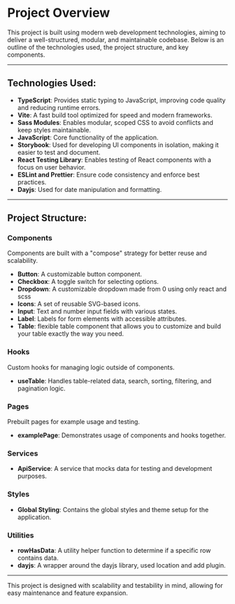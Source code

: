 # Project Overview

This project is built using modern web development technologies, aiming to deliver a well-structured, modular, and maintainable codebase. Below is an outline of the technologies used, the project structure, and key components.

---

## Technologies Used:

- **TypeScript**: Provides static typing to JavaScript, improving code quality and reducing runtime errors.
- **Vite**: A fast build tool optimized for speed and modern frameworks.
- **Sass Modules**: Enables modular, scoped CSS to avoid conflicts and keep styles maintainable.
- **JavaScript**: Core functionality of the application.
- **Storybook**: Used for developing UI components in isolation, making it easier to test and document.
- **React Testing Library**: Enables testing of React components with a focus on user behavior.
- **ESLint and Prettier**: Ensure code consistency and enforce best practices.
- **Dayjs**: Used for date manipulation and formatting.

---

## Project Structure:

### Components
Components are built with a "compose" strategy for better reuse and scalability.

- **Button**: A customizable button component.
- **Checkbox**: A toggle switch for selecting options.
- **Dropdown**: A customizable dropdown made from 0 using only react and scss
- **Icons**: A set of reusable SVG-based icons.
- **Input**: Text and number input fields with various states.
- **Label**: Labels for form elements with accessible attributes.
- **Table**:  flexible table component that allows you to customize and build your table exactly the way you need.

### Hooks
Custom hooks for managing logic outside of components.

- **useTable**: Handles table-related data, search, sorting, filtering, and pagination logic.

### Pages
Prebuilt pages for example usage and testing.

- **examplePage**: Demonstrates usage of components and hooks together.

### Services

- **ApiService**: A service that mocks data for testing and development purposes.

### Styles

- **Global Styling**: Contains the global styles and theme setup for the application.

### Utilities

- **rowHasData**: A utility helper function to determine if a specific row contains data.
- **dayjs**: A wrapper around the dayjs library, used location and add plugin.

---

This project is designed with scalability and testability in mind, allowing for easy maintenance and feature expansion.

